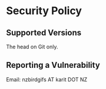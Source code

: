 # Security Policy

## Supported Versions

The head on Git only.

## Reporting a Vulnerability

Email: nzbirdgifs AT karit DOT NZ
